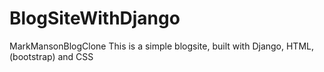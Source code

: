 # BlogSiteWithDjango
MarkMansonBlogClone
This is a simple blogsite, built with Django, HTML,(bootstrap) and CSS
